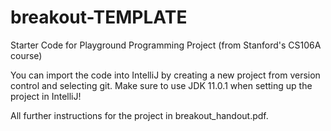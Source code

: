 # breakout-TEMPLATE
Starter Code for Playground Programming Project (from Stanford's CS106A course)

You can import the code into IntelliJ by creating a new project from version control and selecting git. Make sure to use JDK 11.0.1 when setting up the project in IntelliJ!

All further instructions for the project in breakout_handout.pdf.


